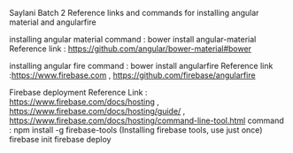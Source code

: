 Saylani Batch 2
Reference links and commands for installing angular material and angularfire 

installing angular material 
command : bower install angular-material
Reference link : https://github.com/angular/bower-material#bower

installing angular fire
command : bower install angularfire
Reference link :https://www.firebase.com , https://github.com/firebase/angularfire
			
Firebase deployment
Reference 	Link : https://www.firebase.com/docs/hosting , https://www.firebase.com/docs/hosting/guide/ , https://www.firebase.com/docs/hosting/command-line-tool.html
command : 	npm install -g firebase-tools (Installing firebase tools, use just once)
			firebase init 
			firebase deploy